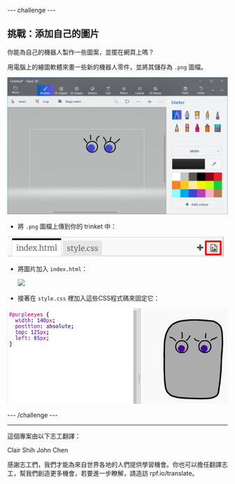 --- challenge ---

## 挑戰：添加自己的圖片

你能為自己的機器人製作一些圖案，並擺在網頁上嗎？

用電腦上的繪圖軟體來畫一些新的機器人零件，並將其儲存為 `.png` 圖檔。

![截圖](images/robot-eyes-edit.png)

+ 將 `.png` 圖檔上傳到你的 trinket 中：

![截圖](images/robot-image-add.png)

+ 將圖片加入 `index.html`： 

    <img id="purpleeyes" src="purpleeyes.png">
    

+ 接著在 `style.css` 裡加入這些CSS程式碼來固定它：

![截圖](images/robot-use-purple-eyes.png)

--- /challenge ---

***

這個專案由以下志工翻譯：

Clair Shih
John Chen

感謝志工們，我們才能為來自世界各地的人們提供學習機會。你也可以擔任翻譯志工，幫我們創造更多機會，若要進一步瞭解，請造訪 rpf.io/translate。